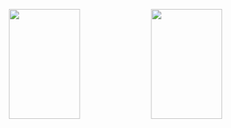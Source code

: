 <!--
**semazurek/semazurek** is a ✨ _special_ ✨ repository because its `README.md` (this file) appears on your GitHub profile.

Here are some ideas to get you started:

- 🔭 I’m currently working on ...
- 🌱 I’m currently learning ...
- 👯 I’m looking to collaborate on ...
- 🤔 I’m looking for help with ...
- 💬 Ask me about ...
- 📫 How to reach me: ...
- 😄 Pronouns: ...
- ⚡ Fun fact: ...
synthwave/tokyonight
-->
<p align="center">
<a href="https://github.com/semazurek"><img src="https://github-readme-streak-stats.herokuapp.com/?user=semazurek&hide_border=true&theme=tokyonight" height="195" width="50%"><img src="https://github-readme-stats.vercel.app/api/top-langs/?username=semazurek&hide_border=true&layout=compact&theme=tokyonight" height="195" width="50%">
</a>
</p>
